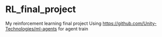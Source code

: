 # RL_final_project
My reinforcement learning final project
Using https://github.com/Unity-Technologies/ml-agents for agent train
